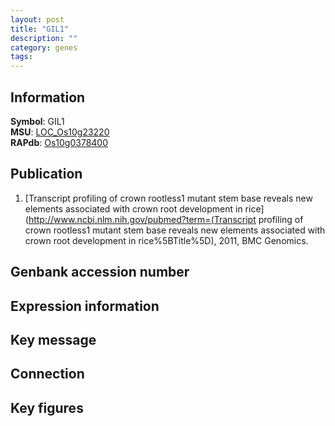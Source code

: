 ```yaml
---
layout: post
title: "GIL1"
description: ""
category: genes
tags: 
---
```


## Information
__Symbol__: GIL1  
__MSU__: [LOC_Os10g23220](http://rice.plantbiology.msu.edu/cgi-bin/ORF_infopage.cgi?orf=LOC_Os10g23220)  
__RAPdb__: [Os10g0378400](http://rapdb.dna.affrc.go.jp/viewer/gbrowse_details/irgsp1?name=Os10g0378400)  

## Publication
1. [Transcript profiling of crown rootless1 mutant stem base reveals new elements associated with crown root development in rice](http://www.ncbi.nlm.nih.gov/pubmed?term=(Transcript profiling of crown rootless1 mutant stem base reveals new elements associated with crown root development in rice%5BTitle%5D), 2011, BMC Genomics.

## Genbank accession number

## Expression information

## Key message

## Connection

## Key figures


